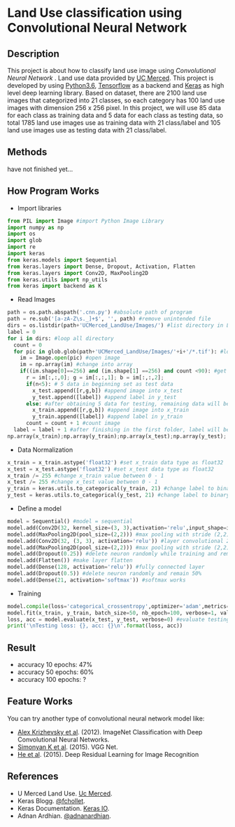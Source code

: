 # Land Use classification using Convolutional Neural Network #

## Description ##
This project is about how to classify land use image using *Convolutional Neural Network* . Land use data provided by [UC Merced](http://vision.ucmerced.edu/datasets/landuse.html). This project is developed by using [Python3.6](https://www.python.org/downloads/release/python-360/), [Tensorflow](http://tensorflow.org) as a backend and [Keras](http://keras.io/) as high level deep learning library.
Based on dataset, there are 2100 land use images that categorized into 21 classes, so each category has 100 land use images with dimension 256 x 256 pixel. In this project, we will use 85 data for each class as training data and 5 data for each class as testing data, so total 1785 land use images use as training data with 21 class/label and 105 land use images use as testing data with 21 class/label.

## Methods ##
have not finished yet...

## How Program Works ##
- Import libraries
```python
from PIL import Image #import Python Image Library
import numpy as np
import os
import glob
import re
import keras
from keras.models import Sequential
from keras.layers import Dense, Dropout, Activation, Flatten
from keras.layers import Conv2D, MaxPooling2D
from keras.utils import np_utils
from keras import backend as K
```
- Read Images
```python
path = os.path.abspath('.cnn.py') #absolute path of program
path = re.sub('[a-zA-Z\s._]+$', '', path) #remove unintended file
dirs = os.listdir(path+'UCMerced_LandUse/Images/') #list directory in Land Use Images folder
label = 0
for i in dirs: #loop all directory
  count = 0
  for pic in glob.glob(path+'UCMerced_LandUse/Images/'+i+'/*.tif'): #loop all picture in directory
    im = Image.open(pic) #open image
    im = np.array(im) #change into array
    if((im.shape[0]==256) and (im.shape[1] ==256) and count <90): #get only 90 data with image shape only 256x256
      r = im[:,:,0]; g = im[:,:,1]; b = im[:,:,2]; 
      if(n<5): # 5 data in beginning set as test data
        x_test.append([r,g,b]) #append image into x_test
        y_test.append([label]) #append label in y_test
      else: #after obtaining 5 data for testing, remaining data will be used as training
        x_train.append([r,g,b]) #append image into x_train
        y_train.append([label]) #append label in y_train
      count = count + 1 #count image
  label = label + 1 #after finishing in the first folder, label will be incremented 0,1..,20
np.array(x_train);np.array(y_train);np.array(x_test);np.array(y_test); #setting x_train,y_train,x_test,y_test as numpy array
```
- Data Normalization
```python
x_train = x_train.astype('float32') #set x_train data type as float32
x_test = x_test.astype('float32') #set x_test data type as float32
x_train /= 255 #change x_train value between 0 - 1
x_test /= 255 #change x_test value between 0 - 1
y_train = keras.utils.to_categorical(y_train, 21) #change label to binary / categorical: [1 0 0 0] = 0, [0 1 0 0] = 1, so on
y_test = keras.utils.to_categorical(y_test, 21) #change label to binary / categorical
```
- Define a model
```python
model = Sequential() #model = sequential 
model.add(Conv2D(32, kernel_size=(3, 3),activation='relu',input_shape=input_shape)) #layer convolutional 2D
model.add(MaxPooling2D(pool_size=(2,2))) #max pooling with stride (2,2)
model.add(Conv2D(32, (3, 3), activation='relu')) #layer convolutional 2D
model.add(MaxPooling2D(pool_size=(2,2))) #max pooling with stride (2,2)
model.add(Dropout(0.25)) #delete neuron randomly while training and remain 75%
model.add(Flatten()) #make layer flatten
model.add(Dense(128, activation='relu')) #fully connected layer
model.add(Dropout(0.5)) #delete neuron randomly and remain 50%
model.add(Dense(21, activation='softmax')) #softmax works
```
- Training
```python
model.compile(loss='categorical_crossentropy',optimizer='adam',metrics=['accuracy']) #setting loss function and optimizer
model.fit(x_train, y_train, batch_size=50, nb_epoch=100, verbose=1, validation_data=(x_test, y_test)) #training with epochs 100, batch size = 50
loss, acc = model.evaluate(x_test, y_test, verbose=0) #evaluate testing data and calculate loss and accuracy
print('\nTesting loss: {}, acc: {}\n'.format(loss, acc))
```
## Result ##
- accuracy 10 epochs: 47%
- accuracy 50 epochs: 60%
- accuracy 100 epochs: ?

## Feature Works ##
You can try another type of convolutional neural network model like:
- [Alex Krizhevsky et al](https://papers.nips.cc/paper/4824-imagenet-classification-with-deep-convolutional-neural-networks.pdf). (2012). ImageNet Classification with Deep Convolutional Neural Networks. 
- [Simonyan K et al](https://arxiv.org/pdf/1409.1556v6.pdf). (2015). VGG Net.
- [He et al](https://arxiv.org/pdf/1512.03385v1.pdf). (2015). Deep Residual Learning for Image Recognition

## References ##
- U Merced Land Use. [Uc Merced](http://vision.ucmerced.edu/datasets/landuse.html).
- Keras Blogg. [@fchollet](https://github.com/fchollet/keras/tree/master/examples).
- Keras Documentation. [Keras IO](http://keras.io).
- Adnan Ardhian. [@adnanardhian](https://github.com/adnanardhian).
